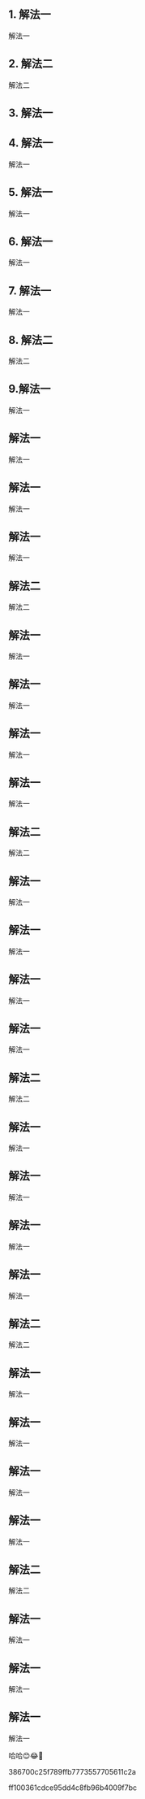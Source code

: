 <extoc></extoc>

## 1. 解法一

解法一

## 2. 解法二

解法二

## 3. 解法一

## 4. 解法一

解法一

## 5. 解法一

解法一

## 6. 解法一

解法一

## 7. 解法一

解法一

## 8. 解法二

解法二



## 9.解法一

解法一

## 解法一

解法一

## 解法一

解法一

## 解法一

解法一

## 解法二

解法二



## 解法一

解法一

## 解法一

解法一

## 解法一

解法一

## 解法一

解法一

## 解法二

解法二



## 解法一

解法一

## 解法一

解法一

## 解法一

解法一

## 解法一

解法一

## 解法二

解法二



## 解法一

解法一

## 解法一

解法一

## 解法一

解法一

## 解法一

解法一

## 解法二

解法二



## 解法一

解法一

## 解法一

解法一

## 解法一

解法一

## 解法一

解法一

## 解法二

解法二



## 解法一

解法一

## 解法一

解法一

## 解法一

解法一

哈哈😊😂🤣

386700c25f789ffb7773557705611c2a

ff100361cdce95dd4c8fb96b4009f7bc

```json

```
